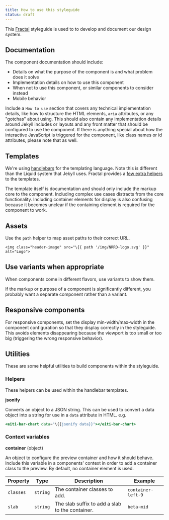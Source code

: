 ```yaml
---
title: How to use this styleguide
status: draft
---
```


This [Fractal](https://fractal.build/) styleguide is used to to develop and document our design system.


## Documentation

The component documentation should include:

* Details on what the purpose of the component is and what problem does it solve
* Implementation details on how to use this component
* When not to use this component, or similar components to consider instead
* Mobile behavior

Include a `How to use` section that covers any technical implementation details,
like how to structure the HTML elements, `aria` attributes, or any "gotchas"
about using. This should also contain any implementation details around Jekyll
includes or layouts and any front matter that should be configured to use the
component. If there is anything special about how the interactive JavaScript is
triggered for the component, like class names or id attributes, please note that
as well.


## Templates

We're using [handlebars](http://handlebarsjs.com/) for the templating language.
Note this is different than the Liquid system that Jekyll uses. Fractal provides
a [few extra helpers](https://fractal.build/guide/core-concepts/views#using-handlebars)
to the templates.

The template itself is documentation and should only include the markup core to
the component. Including complex use cases distracts from the core functionality.
Including container elements for display is also confusing because it becomes
unclear if the containing element is required for the component to work.


## Assets

Use the `path` helper to map asset paths to their correct URL.

    <img class="header-image" src="\{{ path '/img/NRRD-logo.svg' }}" alt="Logo">


## Use variants when appropriate

When components come in different flavors, use variants to show them.

If the markup or purpose of a component is significantly different, you probably
want a separate component rather than a variant.


## Responsive components

For responsive components, set the display min-width/max-width in the component
configuration so that they display correctly in the styleguide. This avoids
elements disappearing because the viewport is too small or too big (triggering
the wrong responsive behavior).


## Utilities

These are some helpful utilities to build components within the styleguide.


### Helpers

These helpers can be used within the handlebar templates.

**jsonify**

Converts an object to a JSON string. This can be used to convert a data object
into a string for use in a `data` attribute in HTML. e.g.

```hbs
<eiti-bar-chart data="\{{jsonify data}}"></eiti-bar-chart>
```


### Context variables

**container** (object)

An object to configure the preview container and how it should behave. Include
this variable in a components' context in order to add a container class to the
preview. By default, no container element is used.

Property | Type | Description | Example
---      | ---  | ---         | ---
`classes`   | `string` | The container classes to add. | `container-left-9`
`slab`   | `string` | The slab suffix to add a slab to the container. | `beta-mid`

